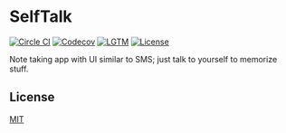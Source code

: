 # SelfTalk

[![Circle CI](https://img.shields.io/circleci/project/github/raviqqe/self-talk/master.svg?style=flat-square)](https://circleci.com/gh/raviqqe/self-talk)
[![Codecov](https://img.shields.io/codecov/c/github/raviqqe/self-talk.svg?style=flat-square)](https://codecov.io/gh/raviqqe/self-talk)
[![LGTM](https://img.shields.io/lgtm/alerts/github/raviqqe/self-talk?style=flat-square)](https://lgtm.com/projects/g/raviqqe/self-talk)
[![License](https://img.shields.io/github/license/raviqqe/self-talk.svg?style=flat-square)](LICENSE)

Note taking app with UI similar to SMS; just talk to yourself to memorize stuff.

## License

[MIT](LICENSE)
